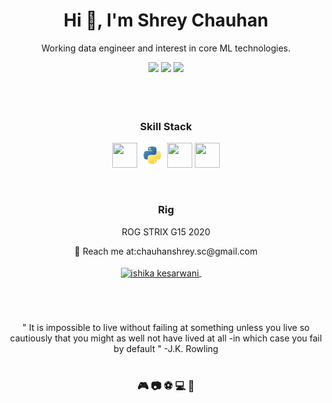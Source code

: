 <h1 align="center">Hi 👋, I'm Shrey Chauhan</h1>
<p align="center"> Working data engineer and interest in core ML technologies.</p>

<p align="center">
  <img height="50%" width="auto" src ="https://github-readme-stats.vercel.app/api?username=shreyychauhan&show_icons=true&count_private=true&theme=aura&hide_border=true&hide=issues,contribs&bg_color=00000000">
  <img height="50%" width="auto" src ="https://github-readme-stats.vercel.app/api/top-langs/?username=shreyychauhan&layout=compact&hide_border=true&theme=aura&bg_color=00000000&langs_count=6&hide=jupyter%20notebook,tex,css,php">
  <img src ="https://github-readme-streak-stats.herokuapp.com?user=shreyychauhan&theme=radical&hide_border=true&background=FFFFFF00">
  <br>
  <br>



<br>
<br>

<h3 align="center">Skill Stack</h3>


<p align = "center">
<img height="40" width="40" src="https://images.vexels.com/media/users/3/166401/isolated/preview/b82aa7ac3f736dd78570dd3fa3fa9e24-java-programming-language-icon-by-vexels.png">
<img height="40" width="40" src="https://raw.githubusercontent.com/github/explore/80688e429a7d4ef2fca1e82350fe8e3517d3494d/topics/python/python.png">
<img height="40" width="40" src="https://www.naveedashfaq.me/img/c++.png">
<img height="40" width="40" src="https://cdn.iconscout.com/icon/free/png-512/c-programming-569564.png">
</p>



<br>

<h3 align="center">Rig</h3>

<p align="center">
ROG STRIX G15 2020<br>

</p>
<!-- <p align="center">
Processor: 10th Gen Intel Core i7-10870H;<br>
Graphics: Dedicated NVIDIA GeForce GTX 1650 Ti GDDR6 4GB VRAM;<br>
Memory: 16GB DDR4; 
Refresh Rate: 144hz.<br>

<h1></h1>
</p> -->
<p align="center">
📧 Reach me at:chauhanshrey.sc@gmail.com
<br>
<br>
<a href="https://www.linkedin.com/in/shreychauhan/" target="blank"><img align="center" src="https://img.shields.io/badge/LinkedIn-blue?logo=linkedin&logoColor=white&style=for-the-badge" alt="ishika kesarwani" height="20" width=auto />
</a>&nbsp;&nbsp;&nbsp;&nbsp;
</p>
<h1></h1>
<br>
<p align="center">" It is impossible to live without failing at something unless you live so cautiously that you might as well not have lived at all -in which case you fail by default " -J.K. Rowling </p>
<h1></h1>
<h3 align="center" >🎮 📷  ⚽ 💻 🏓 </h3>
